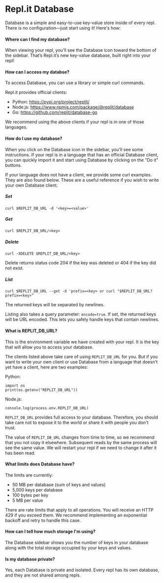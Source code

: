 # **Repl.it Database**

Database is a simple and easy-to-use key-value store inside of every repl.
There is no configuration—just start using it! Here's how:

#### **Where can I find my database?**

When viewing your repl, you'll see the Database icon toward the bottom of the sidebar.
That’s Repl.it’s new key-value database, built right into your repl!

#### **How can I access my databse?**

To access Database, you can use a library or simple curl commands.

Repl.it provides official clients:

- Python: https://pypi.org/project/replit/
- Node.js: https://www.npmjs.com/package/@replit/database
- Go: https://github.com/replit/database-go

We recommend using the above clients if your repl is in one of those languages.

#### **How do I use my database?**

When you click on the Database icon in the sidebar, you'll see some instructions.
If your repl is in a language that has an official Database client, you can quickly
import it and start using Database by clicking on the "Do it" buttons.

If your language does not have a client, we provide some curl examples. They are
also found below. These are a useful reference if you wish to write your own
Database client.

##### Set

```
curl $REPLIT_DB_URL -d '<key>=<value>'
```

##### Get

```
curl $REPLIT_DB_URL/<key>
```

##### Delete

```
curl -XDELETE $REPLIT_DB_URL/<key>
```

Delete returns status code 204 if the key was deleted or 404 if the key did not exist.

##### List

```
curl $REPLIT_DB_URL --get -d 'prefix=<key> or curl "$REPLIT_DB_URL?prefix=<key>"
```

The returned keys will be separated by newlines.

Listing also takes a query parameter: `encode=true`. If set, the returned keys
will be URL encoded. This lets you safely handle keys that contain newlines.

#### **What is REPLIT_DB_URL?**

This is the environment variable we have created with your repl. It is the key that will allow you to access your database.

The clients listed above take care of using `REPLIT_DB_URL` for you. But if you want to write your own client or use Database from a language that doesn't yet have a client, here are two examples:

Python:

```
import os
print(os.getenv("REPLIT_DB_URL"))
```

Node.js:

```
console.log(process.env.REPLIT_DB_URL)
```

`REPLIT_DB_URL` provides full access to your database. Therefore, you should take care not to expose it to the world or share it with people you don't trust.

The value of `REPLIT_DB_URL` changes from time to time, so we recommend that you not copy it elsewhere. Subsequent reads by the same process will see the same value. We will restart your repl if we need to change it after it has been read.

#### **What limits does Database have?**

The limits are currently:

- 50 MB per database (sum of keys and values)
- 5,000 keys per database
- 100 bytes per key
- 5 MB per value

There are rate limits that apply to all operations. You will receive an HTTP 429 if you exceed them. We recommend implementing an exponential backoff and retry to handle this case.

#### **How can I tell how much storage I'm using?**

The Database sidebar shows you the number of keys in your database along with
the total storage occupied by your keys and values.

#### **Is my database private?**

Yes, each Database is private and isolated. Every repl has its own database, and
they are not shared among repls.
